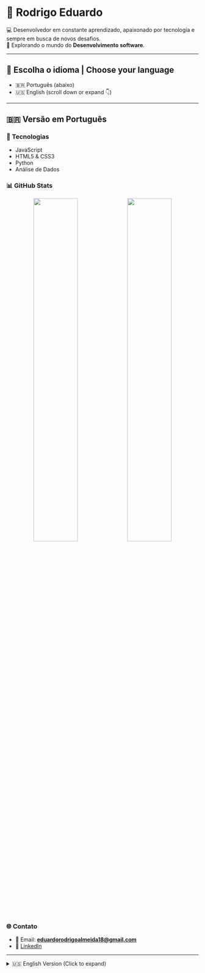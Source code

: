 # 👋 Rodrigo Eduardo  

💻 Desenvolvedor em constante aprendizado, apaixonado por tecnologia e sempre em busca de novos desafios.  
🎯 Explorando o mundo do **Desenvolvimento software**.  

---

## 📌 Escolha o idioma | Choose your language  

- 🇧🇷 Português (abaixo)  
- 🇺🇸 English (scroll down or expand 👇)  

---

## 🇧🇷 Versão em Português  

### 🚀 Tecnologias  
- JavaScript  
- HTML5 & CSS3  
- Python
- Análise de Dados

### 📊 GitHub Stats  

<p align="center">
  <img src="https://github-readme-stats.vercel.app/api?username=rodrigo-ed&show_icons=true&theme=tokyonight" width="48%" />
  <img src="https://github-readme-stats.vercel.app/api/top-langs/?username=rodrigo-ed&layout=compact&theme=tokyonight" width="48%" />
</p>

### 🌐 Contato  
- 📧 Email: **eduardorodrigoalmeida18@gmail.com**  
- 💼 [LinkedIn](www.linkedin.com/in/rodrigo-eduardo-91a731376)  

---

<details>
<summary>🇺🇸 English Version (Click to expand)</summary>  

# Hi, I'm Rodrigo Eduardo

💻 A developer constantly learning, passionate about technology, and always seeking new challenges.
🎯 Exploring the world of **Software Development**.

### 🚀 Technologies  
- JavaScript  
- HTML5 & CSS3  
- Python
- Data Analysis

### 📊 GitHub Stats  

<p align="center">
  <img src="https://github-readme-stats.vercel.app/api?username=rodrigo-ed&show_icons=true&theme=tokyonight" width="48%" />
  <img src="https://github-readme-stats.vercel.app/api/top-langs/?username=rodrigo-ed&layout=compact&theme=tokyonight" width="48%" />
</p>

### 🌐 Contact  
- 📧 Email: **eduardorodrigoalmeida18@gmail.com**  
- 💼 [LinkedIn](www.linkedin.com/in/rodrigo-eduardo-91a731376)  

</details>  

